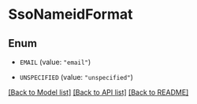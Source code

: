 # SsoNameidFormat

## Enum


* `EMAIL` (value: `"email"`)

* `UNSPECIFIED` (value: `"unspecified"`)


[[Back to Model list]](../README.md#documentation-for-models) [[Back to API list]](../README.md#documentation-for-api-endpoints) [[Back to README]](../README.md)


